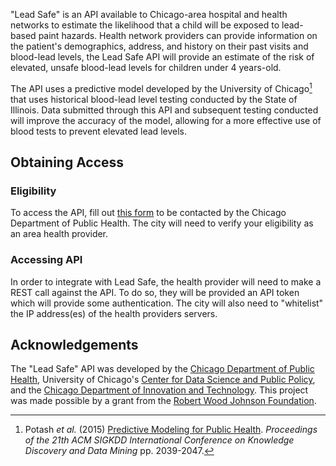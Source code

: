 "Lead Safe" is an API available to Chicago-area hospital and health networks to estimate the likelihood that a child will be exposed to lead-based paint hazards. Health network providers can provide information on the patient's demographics, address, and history on their past visits and blood-lead levels, the Lead Safe API will provide an estimate of the risk of elevated, unsafe blood-lead levels for children under 4 years-old.

The API uses a predictive model developed by the University of Chicago[^1] that uses historical blood-lead level testing conducted by the State of Illinois. Data submitted through this API and subsequent testing conducted will improve the accuracy of the model, allowing for a more effective use of blood tests to prevent elevated lead levels.

## Obtaining Access

### Eligibility

To access the API, fill out [this form](/apply/) to be contacted by the Chicago Department of Public Health. The city will need to verify your eligibility as an area health provider.

### Accessing API

In order to integrate with Lead Safe, the health provider will need to make a REST call against the API. To do so, they will be provided an API token which will provide some authentication. The city will also need to "whitelist" the IP address(es) of the health providers servers.

## Acknowledgements

The "Lead Safe" API was developed by the [Chicago Department of Public Health](https://www.cityofchicago.org/city/en/depts/cdph.html), University of Chicago's [Center for Data Science and Public Policy](http://dsapp.uchicago.edu/), and the [Chicago Department of Innovation and Technology](https://www.cityofchicago.org/city/en/depts/doit.html). This project was made possible by a grant from the [Robert Wood Johnson Foundation](http://www.rwjf.org/). 

[^1]: Potash _et al._ (2015) [Predictive Modeling for Public Health](https://dssg.uchicago.edu/wp-content/uploads/2016/01/p2039-potash.pdf). _Proceedings of the 21th ACM SIGKDD International Conference on Knowledge Discovery and Data Mining_ pp. 2039-2047.
